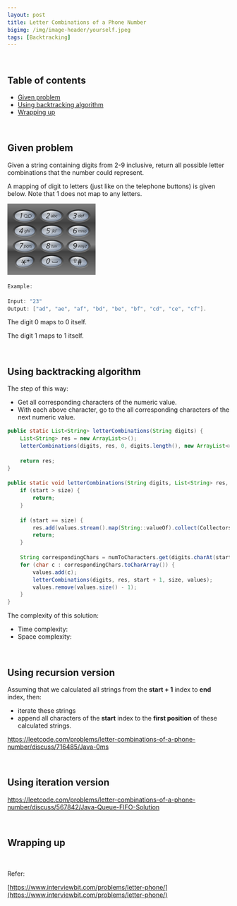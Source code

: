 ```yaml
---
layout: post
title: Letter Combinations of a Phone Number
bigimg: /img/image-header/yourself.jpeg
tags: [Backtracking]
---
```




<br>

## Table of contents
- [Given problem](#given-problem)
- [Using backtracking algorithm](#using-backtracking-algorithm)
- [Wrapping up](#wrapping-up)


<br>

## Given problem

Given a string containing digits from 2-9 inclusive, return all possible letter combinations that the number could represent.

A mapping of digit to letters (just like on the telephone buttons) is given below. Note that 1 does not map to any letters.

![](../img/Algorithm/backtracking/letter-phone.png)

```java
Example:

Input: "23"
Output: ["ad", "ae", "af", "bd", "be", "bf", "cd", "ce", "cf"].
```

The digit 0 maps to 0 itself.

The digit 1 maps to 1 itself.

<br>

## Using backtracking algorithm

The step of this way:
- Get all corresponding characters of the numeric value.
- With each above character, go to the all corresponding characters of the next numeric value.


```java
public static List<String> letterCombinations(String digits) {
    List<String> res = new ArrayList<>();
    letterCombinations(digits, res, 0, digits.length(), new ArrayList<>());

    return res;
}

public static void letterCombinations(String digits, List<String> res, int start, int size, List<Character> values) {
    if (start > size) {
        return;
    }

    if (start == size) {
        res.add(values.stream().map(String::valueOf).collect(Collectors.joining()));
        return;
    }

    String correspondingChars = numToCharacters.get(digits.charAt(start));
    for (char c : correspondingChars.toCharArray()) {
        values.add(c);
        letterCombinations(digits, res, start + 1, size, values);
        values.remove(values.size() - 1);
    }
}
```

The complexity of this solution:
- Time complexity: 
- Space complexity:

<br>

## Using recursion version

Assuming that we calculated all strings from the **start + 1** index to **end** index, then:
- iterate these strings
- append all characters of the **start** index to the **first position** of these calculated strings.

https://leetcode.com/problems/letter-combinations-of-a-phone-number/discuss/716485/Java-0ms


<br>

## Using iteration version

https://leetcode.com/problems/letter-combinations-of-a-phone-number/discuss/567842/Java-Queue-FIFO-Solution


<br>

## Wrapping up




<br>

Refer:

[https://www.interviewbit.com/problems/letter-phone/](https://www.interviewbit.com/problems/letter-phone/)